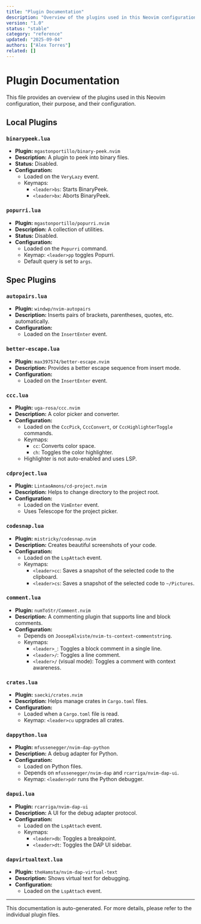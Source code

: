 ```yaml
---
title: "Plugin Documentation"
description: "Overview of the plugins used in this Neovim configuration, their purpose, and their configuration."
version: "1.0"
status: "stable"
category: "reference"
updated: "2025-09-04"
authors: ["Alex Torres"]
related: []
---
```


# Plugin Documentation

This file provides an overview of the plugins used in this Neovim configuration, their purpose, and their configuration.

## Local Plugins

### `binarypeek.lua`

- **Plugin:** `mgastonportillo/binary-peek.nvim`
- **Description:** A plugin to peek into binary files.
- **Status:** Disabled.
- **Configuration:**
  - Loaded on the `VeryLazy` event.
  - Keymaps:
    - `<leader>bs`: Starts BinaryPeek.
    - `<leader>bx`: Aborts BinaryPeek.

### `popurri.lua`

- **Plugin:** `mgastonportillo/popurri.nvim`
- **Description:** A collection of utilities.
- **Status:** Disabled.
- **Configuration:**
  - Loaded on the `Popurri` command.
  - Keymap: `<leader>pp` toggles Popurri.
  - Default query is set to `args`.

## Spec Plugins

### `autopairs.lua`

- **Plugin:** `windwp/nvim-autopairs`
- **Description:** Inserts pairs of brackets, parentheses, quotes, etc. automatically.
- **Configuration:**
  - Loaded on the `InsertEnter` event.

### `better-escape.lua`

- **Plugin:** `max397574/better-escape.nvim`
- **Description:** Provides a better escape sequence from insert mode.
- **Configuration:**
  - Loaded on the `InsertEnter` event.

### `ccc.lua`

- **Plugin:** `uga-rosa/ccc.nvim`
- **Description:** A color picker and converter.
- **Configuration:**
  - Loaded on the `CccPick`, `CccConvert`, or `CccHighlighterToggle` commands.
  - Keymaps:
    - `cc`: Converts color space.
    - `ch`: Toggles the color highlighter.
  - Highlighter is not auto-enabled and uses LSP.

### `cdproject.lua`

- **Plugin:** `LintaoAmons/cd-project.nvim`
- **Description:** Helps to change directory to the project root.
- **Configuration:**
  - Loaded on the `VimEnter` event.
  - Uses Telescope for the project picker.

### `codesnap.lua`

- **Plugin:** `mistricky/codesnap.nvim`
- **Description:** Creates beautiful screenshots of your code.
- **Configuration:**
  - Loaded on the `LspAttach` event.
  - Keymaps:
    - `<leader>cc`: Saves a snapshot of the selected code to the clipboard.
    - `<leader>cs`: Saves a snapshot of the selected code to `~/Pictures`.

### `comment.lua`

- **Plugin:** `numToStr/Comment.nvim`
- **Description:** A commenting plugin that supports line and block comments.
- **Configuration:**
  - Depends on `JoosepAlviste/nvim-ts-context-commentstring`.
  - Keymaps:
    - `<leader>_`: Toggles a block comment in a single line.
    - `<leader>/`: Toggles a line comment.
    - `<leader>/` (visual mode): Toggles a comment with context awareness.

### `crates.lua`

- **Plugin:** `saecki/crates.nvim`
- **Description:** Helps manage crates in `Cargo.toml` files.
- **Configuration:**
  - Loaded when a `Cargo.toml` file is read.
  - Keymap: `<leader>cu` upgrades all crates.

### `dappython.lua`

- **Plugin:** `mfussenegger/nvim-dap-python`
- **Description:** A debug adapter for Python.
- **Configuration:**
  - Loaded on Python files.
  - Depends on `mfussenegger/nvim-dap` and `rcarriga/nvim-dap-ui`.
  - Keymap: `<leader>pdr` runs the Python debugger.

### `dapui.lua`

- **Plugin:** `rcarriga/nvim-dap-ui`
- **Description:** A UI for the debug adapter protocol.
- **Configuration:**
  - Loaded on the `LspAttach` event.
  - Keymaps:
    - `<leader>db`: Toggles a breakpoint.
    - `<leader>dt`: Toggles the DAP UI sidebar.

### `dapvirtualtext.lua`

- **Plugin:** `theHamsta/nvim-dap-virtual-text`
- **Description:** Shows virtual text for debugging.
- **Configuration:**
  - Loaded on the `LspAttach` event.

---

This documentation is auto-generated. For more details, please refer to the individual plugin files.